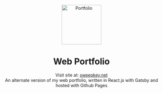 <p align="center">
  <a href="https://www.sweepkey.net">
    <img alt="Portfolio" src="https://sweepkey.net/img/projects.png" width="130" />
  </a>
</p>
<h1 align="center">
  Web Portfolio
</h1>

<p align="center">
  Visit site at: <a href="https://www.sweepkey.net">sweepkey.net</a>
  <br>
  An alternate version of my web portfolio, written in React.js with Gatsby and hosted with Github Pages
</p>

